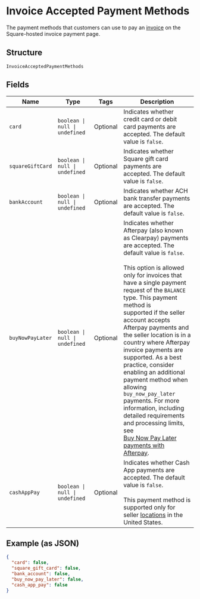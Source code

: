 
# Invoice Accepted Payment Methods

The payment methods that customers can use to pay an [invoice](../models/invoice.md) on the Square-hosted invoice payment page.

## Structure

`InvoiceAcceptedPaymentMethods`

## Fields

| Name | Type | Tags | Description |
|  --- | --- | --- | --- |
| `card` | `boolean \| null \| undefined` | Optional | Indicates whether credit card or debit card payments are accepted. The default value is `false`. |
| `squareGiftCard` | `boolean \| null \| undefined` | Optional | Indicates whether Square gift card payments are accepted. The default value is `false`. |
| `bankAccount` | `boolean \| null \| undefined` | Optional | Indicates whether ACH bank transfer payments are accepted. The default value is `false`. |
| `buyNowPayLater` | `boolean \| null \| undefined` | Optional | Indicates whether Afterpay (also known as Clearpay) payments are accepted. The default value is `false`.<br/><br/>This option is allowed only for invoices that have a single payment request of the `BALANCE` type. This payment method is<br/>supported if the seller account accepts Afterpay payments and the seller location is in a country where Afterpay<br/>invoice payments are supported. As a best practice, consider enabling an additional payment method when allowing<br/>`buy_now_pay_later` payments. For more information, including detailed requirements and processing limits, see<br/>[Buy Now Pay Later payments with Afterpay](https://developer.squareup.com/docs/invoices-api/overview#buy-now-pay-later). |
| `cashAppPay` | `boolean \| null \| undefined` | Optional | Indicates whether Cash App payments are accepted. The default value is `false`.<br/><br/>This payment method is supported only for seller [locations](entity:Location) in the United States. |

## Example (as JSON)

```json
{
  "card": false,
  "square_gift_card": false,
  "bank_account": false,
  "buy_now_pay_later": false,
  "cash_app_pay": false
}
```

